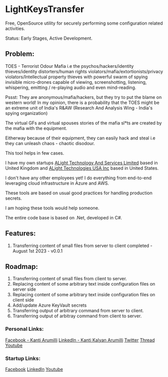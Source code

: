 # LightKeysTransfer

Free, OpenSource utility for securely performing some configuration related activities.

Status: Early Stages, Active Development.

## Problem:
TOES - Terrorist Odour Mafia i.e the psychos/hackers/identity thieves/identity distorters/human rights violators/mafia/extortionists/privacy violators/Intellectual property thieves with powerful 
swarm of spying invisible micro-drones capable of viewing, screenshotting, listening, whispering, emitting / re-playing audio and even mind-reading.

Pssst: They are anonymous/mafia/hackers, but they try to put the blame on western world! In my opinion, there is a probability that the TOES might be an extreme unit of India's R&AW 
(Research And Analysis Wing - India's spying organization)

The virtual GFs and virtual spouses stories of the mafia sl*ts are created by the mafia with the equipment.

Eitherway because of their equipment, they can easily hack and steal i.e they can unleash chaos - chaotic disodour.

This tool helps in few cases.

I have my own startups [ALight Technology And Services Limited](https://www.alightservices.com/)
 based in United Kingdom and [ALight Technologies USA Inc](https://www.alightservices.com/) based in United States.

I don't have any other employees yet! I do everything from end-to-end leveraging cloud infrastructure in Azure and AWS.

These tools are based on usual good practices for handling production secrets.

I am hoping these tools would help someone.

The entire code base is based on .Net, developed in C#.

## Features:
1) Transferring content of small files from server to client completed - August 1st 2023 - v0.0.1

## Roadmap:
1) Transferring content of small files from client to server.
2) Replacing content of some arbitrary text inside configuration files on server side
3) Replacing content of some arbitrary text inside configuration files on client side
4) Add/update Azure KeyVault secrets
5) Transferring output of arbitrary command from server to client.
6) Transferring output of arbitray command from client to server.

### Personal Links:
[Facebook - Kanti Arumilli](https://www.facebook.com/kanti.arumilli)
[LinkedIn - Kanti Kalyan Arumilli](https://www.linkedin.com/in/kanti-kalyan-arumilli/)
[Twitter](https://twitter.com/KantiKalyanA/)
[Thread](https://www.threads.net/@kantiarumilli)
[Youtube](https://www.youtube.com/@kantikalyanarumilli)

### Startup Links:
[Facebook](https://www.facebook.com/ALightTechnologyAndServicesLimited/)
[LinkedIn](https://www.linkedin.com/company/alight-technology-and-services-limited/)
[Youtube](https://www.youtube.com/@alighttechnologyandservicesltd)
